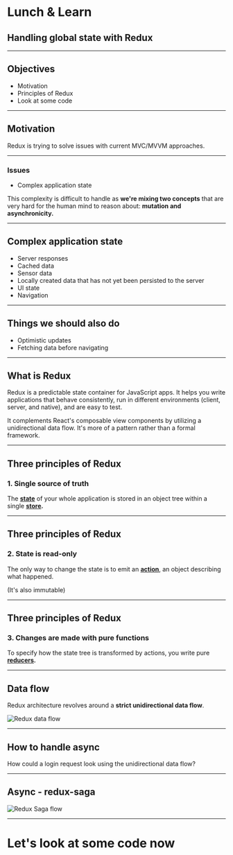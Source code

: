 
# Lunch & Learn

## Handling global state with Redux

---

## Objectives

- Motivation
- Principles of Redux
- Look at some code

---

## Motivation

Redux is trying to solve issues with current MVC/MVVM approaches.

---

### Issues

- Complex application state

This complexity is difficult to handle as **we're mixing two concepts** that are very hard for the human mind to reason about: **mutation and asynchronicity.**

---

## Complex application state

- Server responses
- Cached data
- Sensor data
- Locally created data that has not yet been persisted to the server
- UI state
- Navigation

---

## Things we should also do

- Optimistic updates
- Fetching data before navigating

---

## What is Redux

Redux is a predictable state container for JavaScript apps. It helps you write applications that behave consistently, run in different environments (client, server, and native), and are easy to test. 

It complements React's composable view components by utilizing a unidirectional data flow. It's more of a pattern rather than a formal framework.

---

## Three principles of Redux

### 1. Single source of truth

The [**state**](https://redux.js.org/glossary#state) of your whole application is stored in an object tree within a single [**store**](https://redux.js.org/glossary#store)**.**

---

## Three principles of Redux

### 2. State is read-only

The only way to change the state is to emit an [**action**](https://redux.js.org/glossary#action), an object describing what happened.

(It's also immutable)

---

## Three principles of Redux

### 3. Changes are made with pure functions

To specify how the state tree is transformed by actions, you write pure [**reducers**](https://redux.js.org/glossary#reducer)**.**

---

## Data flow

Redux architecture revolves around a **strict unidirectional data flow**.

![Redux data flow](https://jrsinclair.com/assets/redux-flow.png)

---

## How to handle async

How could a login request look using the unidirectional data flow?

---

## Async - redux-saga

![Redux Saga flow](https://image.slidesharecdn.com/redux-saga-170510234042/95/redux-saga-managing-your-side-effects-also-generators-in-es6-5-638.jpg?cb=1494492153)

---

# Let's look at some code now
